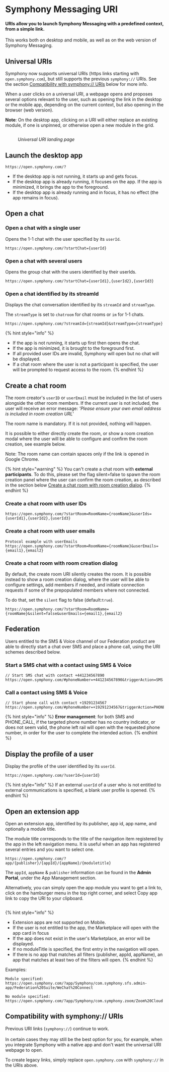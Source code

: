# Symphony Messaging URI

#### URIs allow you to launch Symphony Messaging with a predefined context, from a simple link.

This works both on desktop and mobile, as well as on the web version of Symphony Messaging.

## Universal URIs

Symphony now supports universal URIs (https links starting with `open.symphony.com`), but still supports the previous `symphony://` URIs. See the section [Compatibility with symphony:// URIs](./#compatibility-with-symphony-uris) below for more info.

When a user clicks on a universal URI, a webpage opens and proposes several options relevant to the user, such as opening the link in the desktop or the mobile app, depending on the current context, but also opening in the browser (web version).

**Note**: On the desktop app, clicking on a URI will either replace an existing module, if one is unpinned, or otherwise open a new module in the grid.

<figure><img src="../../.gitbook/assets/image (54).png" alt=""><figcaption><p><em>Universal URI landing page</em></p></figcaption></figure>

## Launch the desktop app

```
https://open.symphony.com/?
```

* If the desktop app is not running, it starts up and gets focus.
* If the desktop app is already running, it focuses on the app. If the app is minimized, it brings the app to the foreground.
* If the desktop app is already running and in focus, it has no effect (the app remains in focus).

## Open a chat

### Open a chat with a single user

Opens the 1-1 chat with the user specified by its `userId`.

```url
https://open.symphony.com/?startChat={userId}
```

### Open a chat with several users

Opens the group chat with the users identified by their userIds.

```
https://open.symphony.com/?startChat={userId1},{userId2},{userId3}
```

### Open a chat identified by its streamId

Displays the chat conversation identified by its `streamId` and `streamType`.

The `streamType` is set to `chatroom` for chat rooms or `im` for 1-1 chats.

```
https://open.symphony.com/?streamId={streamId}&streamType={streamType}
```

{% hint style="info" %}
* If the app is not running, it starts up first then opens the chat.
* If the app is minimized, it is brought to the foreground first.
* If all provided user IDs are invalid, Symphony will open but no chat will be displayed.
* If a chat room where the user is not a participant is specified, the user will be prompted to request access to the room.
{% endhint %}

## Create a chat room

The room creator's `userID` or `userEmail` must be included in the list of users alongside the other room members. If the current user is not included, the user will receive an error message: _'Please ensure your own email address is included in room creation URL'_

The room name is mandatory. If it is not provided, nothing will happen.

It is possible to either directly create the room, or show a room creation modal where the user will be able to configure and confirm the room creation, see example below.

Note: The room name can contain spaces only if the link is opened in Google Chrome.

{% hint style="warning" %}
You can't create a chat room with **external participants**. To do this, please set the flag silent=false to spawn the room creation panel where the user can confirm the room creation, as described in the section below [Create a chat room with room creation dialog](./#create-a-chat-room-with-room-creation-dialog).
{% endhint %}

### Create a chat room with user IDs

```
https://open.symphony.com/?startRoom=RoomName={roomName}&userIds={userId1},{userId2},{userId3}
```

### Create a chat room with user emails

```
Protocol example with userEmails
https://open.symphony.com/?startRoom=RoomName={roomName}&userEmails={email1},{email2}
```

### Create a chat room with room creation dialog

By default, the create room URI silently creates the room. It is possible instead to show a room creation dialog, where the user will be able to configure settings, add members if needed, and initiate connection requests if some of the prepopulated members where not connected.

To do that, set the `silent` flag to false (default:`true`).

```
https://open.symphony.com/?startRoom=RoomName={roomName}&silent=false&userEmails={email1},{email2}
```

## Federation

Users entitled to the SMS & Voice channel of our Federation product are able to directly start a chat over SMS and place a phone call, using the URI schemes described below.

### Start a SMS chat with a contact using SMS & Voice

```
// Start SMS chat with contact +441234567890
https://open.symphony.com/#phoneNumber=+441234567890&triggerAction=SMS  
```

### Call a contact using SMS & Voice

```
// Start phone call with contact +19291234567
https://open.symphony.com/#phoneNumber=+19291234567&triggerAction=PHONE_CALL  
```

{% hint style="info" %}
**Error management**: for both SMS and PHONE\_CALL, if the targeted phone number has no country indicator, or does not seem valid, the phone left rail will open with the requested phone number, in order for the user to complete the intended action.
{% endhint %}

## Display the profile of a user

Display the profile of the user identified by its `userId`.

```
https://open.symphony.com/?userId={userId}
```

{% hint style="info" %}
If an external `userId` of a user who is not entitled to external communications is specified, a blank user profile is opened.
{% endhint %}

## Open an extension app

Open an extension app, identified by its publisher, app id, app name, and optionally a module title.&#x20;

The module title corresponds to the title of the navigation item registered by the app in the left navigation menu. It is useful when an app has registered several entries and you want to select one.

```
https://open.symphony.com/?app/{publisher}/{appId}/{appName}/{moduletitle}
```

The `appId`, `appName` & `publisher` information can be found in the **Admin Portal**, under the App Management section.&#x20;

Alternatively, you can simply open the app module you want to get a link to, click on the hamburger menu in the top right corner, and select Copy app link to copy the URI to your clipboard.

<figure><img src="../../.gitbook/assets/image.png" alt=""><figcaption></figcaption></figure>

{% hint style="info" %}
* Extension apps are not supported on Mobile.
* If the user is not entitled to the app, the Marketplace will open with the app card in focus
* If the app does not exist in the user's Marketplace, an error will be displayed.
* If no moduleTitle is specified, the first entry in the navigation will open.
* If there is no app that matches all filters (publisher, appId, appName), an app that matches at least two of the filters will open.
{% endhint %}

Examples:

```
Module specified:
https://open.symphony.com/?app/Symphony/com.symphony.sfs.admin-app/Federation%20Suite/WeChat%20Connect

No module specified:
https://open.symphony.com/?app/Symphony/com.symphony.zoom/Zoom%20Cloud
```

## Compatibility with symphony:// URIs

Previous URI links (`symphony://`) continue to work.\
\
In certain cases they may still be the best option for you, for example, when you integrate Symphony with a native app and don't want the universal URI webpage to open.

To create legacy links, simply replace `open.symphony.com` with `symphony://` in the URIs above.
